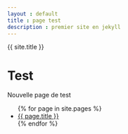 ```yaml
---
layout : default
title : page test
description : premier site en jekyll
---
```


{{ site.title }}

# Test

Nouvelle page de test

<ul>
{% for page in site.pages %}
	<li><a href="{{ page.url }}">{{ page.title }}</a></li>
{% endfor %}
</ul>